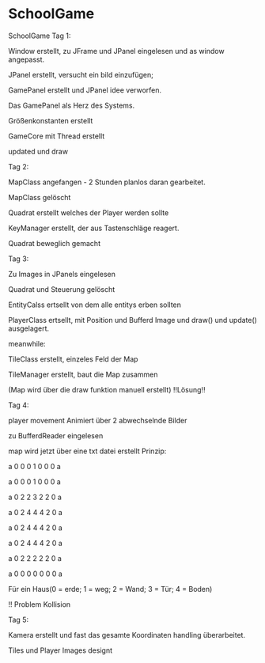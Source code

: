 # SchoolGame
SchoolGame
Tag 1:

  Window erstellt, zu JFrame und JPanel eingelesen und as window angepasst.
  
  JPanel erstellt, versucht ein bild einzufügen;
  
  GamePanel erstellt und  JPanel idee verworfen.
  
  Das GamePanel als Herz des Systems.
  
  Größenkonstanten erstellt
  
  GameCore mit Thread erstellt
  
  updated und draw
 
Tag 2:

  MapClass angefangen - 2 Stunden planlos daran gearbeitet.
  
  MapClass gelöscht
  
  Quadrat erstellt welches der Player werden sollte
  
  KeyManager erstellt, der aus Tastenschläge reagert.
  
  Quadrat beweglich gemacht
  
Tag 3:

  Zu Images in JPanels eingelesen
  
  Quadrat und Steuerung gelöscht
  
  EntityCalss ertsellt von dem alle entitys erben sollten
  
  PlayerClass ertsellt, mit Position und Bufferd Image und draw() und update() ausgelagert.
  
meanwhile: 

  TileClass erstellt, einzeles Feld der Map
  
  TileManager erstellt, baut die Map zusammen
  
  (Map wird über die draw funktion manuell erstellt) !!Lösung!!
  
Tag 4:
  
  player movement Animiert über 2 abwechselnde Bilder
  
  zu BufferdReader eingelesen
  
  map wird jetzt über eine txt datei erstellt Prinzip:
  
  a 0 0 0 1 0 0 0 a
  
  a 0 0 0 1 0 0 0 a
  
  a 0 2 2 3 2 2 0 a
  
  a 0 2 4 4 4 2 0 a
  
  a 0 2 4 4 4 2 0 a
  
  a 0 2 4 4 4 2 0 a
  
  a 0 2 2 2 2 2 0 a
  
  a 0 0 0 0 0 0 0 a
  
  Für ein Haus(0 = erde; 1 = weg; 2 = Wand; 3 = Tür; 4 = Boden)
  
  !! Problem Kollision
  
Tag 5:

  Kamera erstellt und fast das gesamte Koordinaten handling überarbeitet.
  
  Tiles und Player Images designt
  

 
